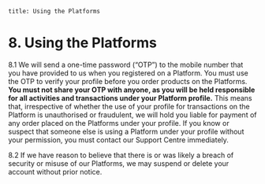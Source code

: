```meta
title: Using the Platforms
```

# 8. Using the Platforms 

8.1 We will send a one-time password (“OTP”) to the mobile number that you have provided to us when you registered on a Platform. You must use the OTP to verify your profile before you order products on the Platforms. **You must not share your OTP with anyone, as you will be held responsible for all activities and transactions under your Platform profile.** This means that, irrespective of whether the use of your profile for transactions on the Platform is unauthorised or fraudulent, we will hold you liable for payment of any order placed on the Platforms under your profile. If you know or suspect that someone else is using a Platform under your profile without your permission, you must  contact our Support Centre immediately. 

8.2 If we have reason to believe that there is or was likely a breach of security or misuse of our Platforms, we  may suspend or delete your account without prior notice. 
